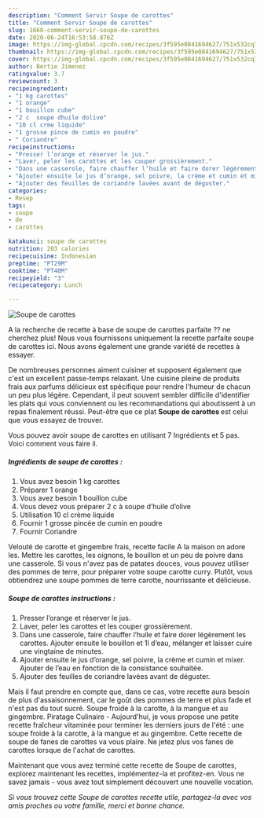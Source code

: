 ```yaml
---
description: "Comment Servir Soupe de carottes"
title: "Comment Servir Soupe de carottes"
slug: 1668-comment-servir-soupe-de-carottes
date: 2020-06-24T16:53:58.876Z
image: https://img-global.cpcdn.com/recipes/3f595e0841694627/751x532cq70/soupe-de-carottes-photo-principale-de-la-recette.jpg
thumbnail: https://img-global.cpcdn.com/recipes/3f595e0841694627/751x532cq70/soupe-de-carottes-photo-principale-de-la-recette.jpg
cover: https://img-global.cpcdn.com/recipes/3f595e0841694627/751x532cq70/soupe-de-carottes-photo-principale-de-la-recette.jpg
author: Bertie Jimenez
ratingvalue: 3.7
reviewcount: 3
recipeingredient:
- "1 kg carottes"
- "1 orange"
- "1 bouillon cube"
- "2 c  soupe dhuile dolive"
- "10 cl crme liquide"
- "1 grosse pince de cumin en poudre"
- " Coriandre"
recipeinstructions:
- "Presser l’orange et réserver le jus."
- "Laver, peler les carottes et les couper grossièrement."
- "Dans une casserole, faire chauffer l’huile et faire dorer légèrement les carottes. Ajouter ensuite le bouillon et 1l d’eau, mélanger et laisser cuire une vingtaine de minutes."
- "Ajouter ensuite le jus d’orange, sel poivre, la crème et cumin et mixer. Ajouter de l’eau en fonction de la consistance souhaitée."
- "Ajouter des feuilles de coriandre lavées avant de déguster."
categories:
- Resep
tags:
- soupe
- de
- carottes

katakunci: soupe de carottes 
nutrition: 203 calories
recipecuisine: Indonesian
preptime: "PT29M"
cooktime: "PT40M"
recipeyield: "3"
recipecategory: Lunch

---
```



![Soupe de carottes](https://img-global.cpcdn.com/recipes/3f595e0841694627/751x532cq70/soupe-de-carottes-photo-principale-de-la-recette.jpg)

A la recherche de recette à base de soupe de carottes parfaite ?? ne cherchez plus! Nous vous fournissons uniquement la recette parfaite soupe de carottes ici. Nous avons également une grande variété de recettes à essayer.

De nombreuses personnes aiment cuisiner et supposent également que c'est un excellent passe-temps relaxant. Une cuisine pleine de produits frais aux parfums délicieux est spécifique pour rendre l'humeur de chacun un peu plus légère. Cependant, il peut souvent sembler difficile d'identifier les plats qui vous conviennent ou les recommandations qui aboutissent à un repas finalement réussi. Peut-être que ce plat <strong> Soupe de carottes </strong> est celui que vous essayez de trouver.

<!--inarticleads1-->

Vous pouvez avoir soupe de carottes en utilisant 7 Ingrédients et 5 pas. Voici comment vous faire il.

##### Ingrédients de soupe de carottes :

1. Vous avez besoin 1 kg carottes
1. Préparer 1 orange
1. Vous avez besoin 1 bouillon cube
1. Vous devez vous préparer 2 c à soupe d’huile d’olive
1. Utilisation 10 cl crème liquide
1. Fournir 1 grosse pincée de cumin en poudre
1. Fournir  Coriandre


Velouté de carotte et gingembre frais, recette facile A la maison on adore les. Mettre les carottes, les oignons, le bouillon et un peu de poivre dans une casserole. Si vous n&#39;avez pas de patates douces, vous pouvez utiliser des pommes de terre, pour préparer votre soupe carotte curry. Plutôt, vous obtiendrez une soupe pommes de terre carotte, nourrissante et délicieuse. 

<!--inarticleads2-->

##### Soupe de carottes instructions :

1. Presser l’orange et réserver le jus.
1. Laver, peler les carottes et les couper grossièrement.
1. Dans une casserole, faire chauffer l’huile et faire dorer légèrement les carottes. Ajouter ensuite le bouillon et 1l d’eau, mélanger et laisser cuire une vingtaine de minutes.
1. Ajouter ensuite le jus d’orange, sel poivre, la crème et cumin et mixer. Ajouter de l’eau en fonction de la consistance souhaitée.
1. Ajouter des feuilles de coriandre lavées avant de déguster.


Mais il faut prendre en compte que, dans ce cas, votre recette aura besoin de plus d&#39;assaisonnement, car le goût des pommes de terre et plus fade et n&#39;est pas du tout sucré. Soupe froide à la carotte, à la mangue et au gingembre. Piratage Culinaire - Aujourd&#39;hui, je vous propose une petite recette fraîcheur vitaminée pour terminer les derniers jours de l&#39;été : une soupe froide à la carotte, à la mangue et au gingembre. Cette recette de soupe de fanes de carottes va vous plaire. Ne jetez plus vos fanes de carottes lorsque de l&#39;achat de carottes. 

<!--inarticleads1-->

<p>
Maintenant que vous avez terminé cette recette de Soupe de carottes, explorez maintenant les recettes, implémentez-la et profitez-en. Vous ne savez jamais - vous avez tout simplement découvert une nouvelle vocation.
</p>

<p>
<i>Si vous trouvez cette Soupe de carottes recette utile, partagez-la avec vos amis proches ou votre famille, merci et bonne chance.</i>
</p>
